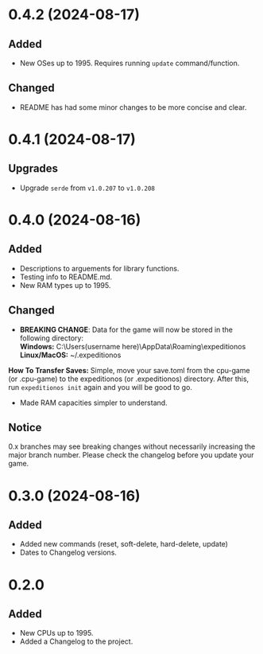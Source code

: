 # 0.4.2 (2024-08-17)

## Added

- New OSes up to 1995. Requires running `update` command/function.

## Changed

- README has had some minor changes to be more concise and clear.

# 0.4.1 (2024-08-17)

## Upgrades

- Upgrade `serde` from `v1.0.207` to `v1.0.208`

# 0.4.0 (2024-08-16)

## Added

- Descriptions to arguements for library functions.
- Testing info to README.md.
- New RAM types up to 1995.

## Changed

- **BREAKING CHANGE**: Data for the game will now be stored in the following directory: <br>
**Windows:** C:\Users\(username here)\AppData\Roaming\expeditionos <br>
**Linux/MacOS:** ~/.expeditionos

**How To Transfer Saves:** Simple, move your save.toml from the cpu-game (or .cpu-game) to the expeditionos (or .expeditionos) directory. After this, run `expeditionos init` again and you will be good to go.

- Made RAM capacities simpler to understand.

## Notice

0.x branches may see breaking changes without necessarily increasing the major branch number. Please check the changelog before you update your game.

# 0.3.0 (2024-08-16)

## Added

- Added new commands (reset, soft-delete, hard-delete, update)
- Dates to Changelog versions.

# 0.2.0

## Added

- New CPUs up to 1995.
- Added a Changelog to the project.